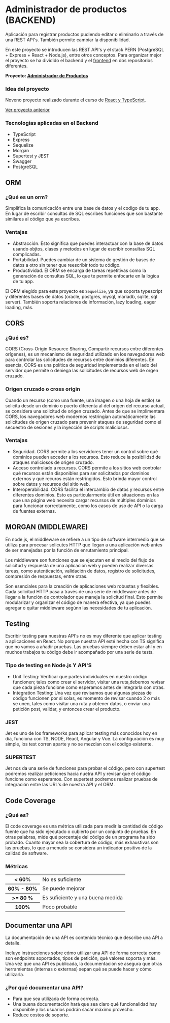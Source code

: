 # Administrador de productos (BACKEND)
Aplicación para registrar productos pudiendo editar o eliminarlo a través de una REST API's. También permite cambiar la disponibilidad.

En este proyecto se introducen las REST API's y el stack PERN (PostgreSQL + Express + React + Node.js), entre otros conceptos. Para organizar mejor el proyecto se ha dividido el backend y el <a href="https://github.com/antii16/rest_api_typescript_frontend" target="_blank">frontend</a> en dos repositorios diferentes. 

<b>Proyecto: <a href="https://rest-api-typescript-frontend-cyan.vercel.app/" target="_blank">Administrador de Productos</a></b>

### Idea del proyecto 
Noveno proyecto realizado durante el curso de <a href="https://www.udemy.com/course/react-de-principiante-a-experto-creando-mas-de-10-aplicaciones/?couponCode=KEEPLEARNING">React y TypeScript</a>.

<a href="https://github.com/antii16/bebidas-react"> Ver proyecto anterior </a> 

### Tecnologías aplicadas en el Backend

<ul>
  <li>TypeScript</li>
  <li>Express</li>
  <li>Sequelize</li>
  <li>Morgan</li>
  <li>Supertest y JEST</li>
  <li>Swagger</li>
  <li>PostgreSQL</li>
</ul>

## ORM
### ¿Qué es un orm?
Simplifica la comunicación entre una base de datos y el codigo de tu app.
En lugar de escribir consultas de SQL escribes funciones que son bastante similares
al código que ya escribes. 

### Ventajas
- Abstracción. Esto significa que puedes interactuar con la base de datos usando
objtos, clases y metodos en lugar de escribir consultas SQL complicadas.
- Portabilidad. Puedes cambiar de un sistema de gestión de bases de datos
a otro sin tener que reescribir todo tu código. 
- Productividad. El ORM se encarga de tareas repetitivas como la generación
de consultas SQL, lo que te permite enfocarte en la lógica de tu app. 

El ORM elegido para este proyecto es `Sequelize`, ya que soporta typescript y diferentes bases de datos (oracle, postgres, mysql, mariadb, sqlite, sql server). También soporta relaciones de información,
lazy loading, eager loading, más. 


## CORS
### ¿Qué es?
CORS (Cross-Origin Resource Sharing, Compartir recursos entre diferentes orígenes), es un mecanismo de seguridad utilizado en los navegadores web para controlar las solicitudes de recursos entre dominios diferentes. En esencia, CORS es una política de seguridad implementada en el lado del servidor que permite o deniega las solicitudes de recursos web de orgen cruzado. 

### Origen cruzado o cross origin
Cuando un recurso (como una fuente, una imagen o una hoja de estilo) se solicita desde un dominio o puerto diferenta al del origen del recurso actual, se considera una solicitud de origen cruzado. Antes de que se implimentara CORS, los navegadores web
modernos restringían automáticamente las solicitudes de origen cruzado para prevenir ataques de seguridad como el secuestro de sesiones y la inyección de scripts maliciosos.

### Ventajas
<ul>
  <li>Seguridad. CORS permite a los servidores tener un control sobre qué dominios pueden acceder a los recursos. Esto reduce la posibilidsd de ataques maliciosos de origen cruzado.</li>
  <li>Acceso controlado a recursos. CORS permite a los sitios web controlar qué recursos están disponibles para ser solicitados por dominios externos y qué recuros están restringidos. Esto brinda mayor control sobre datos y recursos del sitio web.</li>
 <li>Interoperabilidad. CORS facilita el intercambio de datos y recursos entre diferentes dominios. Esto es particularmente útil en situaciones en las que una página web necesita cargar recursos de múltiples dominios para funcionar correctamente, como los casos de uso de API o la carga de fuentes externas.</li>
</ul>

## MORGAN (MIDDLEWARE)
En node.js, el middleware se refiere a un tipo de software intermedio que se utiliza para procesar solicutes HTTP que llegan a una aplicación web 
antes de ser manejadas por la función de enrutamiento principal. 

Los middleware son funciones que se ejecutan en el medio del flujo de solicitud y respuesta de una aplicación web y pueden realizar diversas tareas, como 
autenticación, validación de datos, registro de solicitudes, compresión de respuestas, 
entre otras. 

Son esenciales para la creación de aplicaciones web robustas y flexibles. Cada solicitud HTTP pasa a través de una serie de middleware antes
de llegar a la función de controlador que maneja la solicitud final. Esto permite modularizar y organizar el código de manera efectiva, ya que puedes 
agregar o quitar middleware segúnn las necesidades de tu aplicación. 

## Testing
Escribir testing para nuestras API's no es muy diferente que aplicar testing a aplicaciones en React.
No porque nuestra API esté hecha con TS significa que no vamos a añadir pruebas.
Las pruebas siempre deben estar ahí y en muchos trabajos tu código debe ir acompañado por una serie de tests.
### Tipo de testing en Node.js Y API'S

<ul>
<li>Unit Testing: Verificar que partes individuales en nuestro código funcionen; tales como crear el servidor, visitar una ruta,debemos revisar que cada pieza funcione como esperamos antes de integrarla con otras. </li>
<li>Integration Testing: Una vez que revisamos que algunas piezas de código funcionen
por si solas, es momento de revisar cuando 2 o más se unen, tales como visitar
una ruta y obtener datos, o enviar una petición post, validar, y entonces crear el 
producto. </li>
</ul>

### JEST
Jet es uno de los frameworks para aplicar testing más conocidos hoy en día, funciona con TS, NODE, React, Angular y Vue.
La configuración es muy simple, los test corren aparte y no se mezclan con el código existente. 
### SUPERTEST
Jet nos da una serie de funciones para probar el código, pero con supertest podremos
realizar peticiones hacia nuetra API y revisar que el código funcione como esperamos.
Con supertest podremos realizar pruebas de integración entre las URL's de nuestra API y el ORM.

## Code Coverage
### ¿Qué es?
El code coverage es una métrica utilizada para medir la cantidad de código fuente
que ha sido ejecutado o cubierto por un conjunto de pruebas. 
En otras palabras, mide qué porcentaje del código de un programa ha sido probado.
Cuanto mayor sea la cobertura de código, más exhaustivas son las pruebas, lo que
a menudo se considera un indicador positivo de la calidad de software.

### Métricas

<table>
    <tr>
    <th>< 60%</th>
    <td>No es suficiente</td>
    </tr>
    <tr>
    <th>60% - 80%</th>
    <td>Se puede mejorar</td>
    </tr>
    <tr>
    <th>>= 80 %</th>
    <td>Es suficiente y una buena medida</td>
    </tr>
    <tr>
    <th>100%</th>
    <td>Poco probable</td>
    </tr>
</table>

## Documentar una API
La documentación de una API  es contenido técnico que describe una API a detalle.

Incluye instrucciones sobre cómo utilizar una API de forma correcta como son endpoints soportados, tipos de petición, qué valores soporta y más. 
Una vez que una API es publicada, la documentación se asegura que otras herramientas
(internas o externas) sepan qué se puede hacer y cómo utilizarla.

### ¿Por qué documentar una API?

<ul>
<li>Para que sea utilizada de forma correcta.</li>
<li>Una buena documentación hará que sea claro qué
funcionalidad hay disponible y los usuarios podrán sacar máximo provecho.</li>
<li>Reduce costos de soporte.</li>
</ul>

 